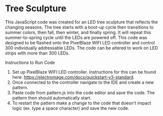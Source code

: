 # Tree Sculpture
This JavaScript code was created for an LED tree sculpture that reflects the changing seasons. The tree starts with a boot-up cycle then transitions to summer colors, then fall, then winter, and finally spring. It will repeat this summer-to-spring cycle until the LEDs are powered off. This code was designed to be flashed onto the PixelBlaze WIFI LED controller and control 300 individually addressable LEDs. The code can be altered to work on LED strips with more than 300 LEDs. 

Instructions to Run Code <br>
1) Set up PixelBlaze WIFI LED controller. Instructions for this can be found here: https://electromage.com/docs/quickstart-v3-standard. <br>
2) Once connected to the controller navigate to the IDE and create a new pattern. <br>
3) Paste code from pattern.js into the code editor and save the code. The pattern then should automatically start. <br>
4) To restart the pattern make a change to the code that doesn't impact logic (ex. type a space character) and save the new code. <br>
